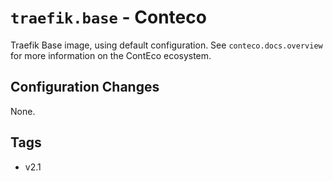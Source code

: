 # `traefik.base` - Conteco

Traefik Base image, using default configuration.
See `conteco.docs.overview` for more information on the ContEco ecosystem.

## Configuration Changes

None.

## Tags

* v2.1

